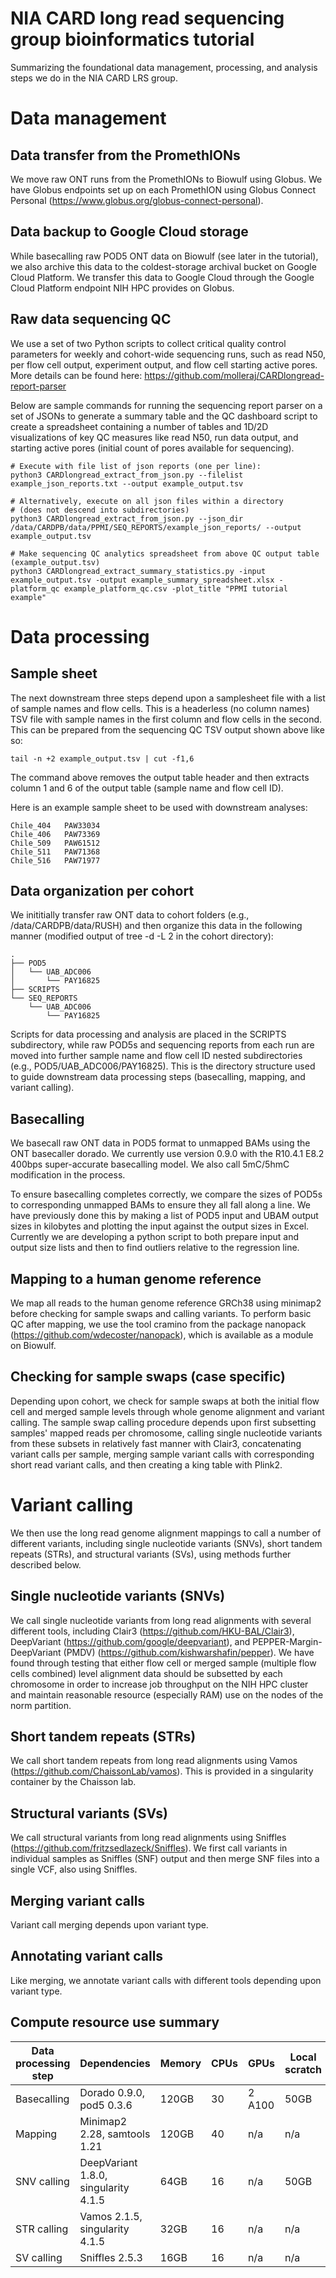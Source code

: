 # NIA CARD long read sequencing group bioinformatics tutorial
Summarizing the foundational data management, processing, and analysis steps we do in the NIA CARD LRS group.
# Data management
## Data transfer from the PromethIONs
We move raw ONT runs from the PromethIONs to Biowulf using Globus. We have Globus endpoints set up on each PromethION using Globus Connect Personal (https://www.globus.org/globus-connect-personal).
## Data backup to Google Cloud storage
While basecalling raw POD5 ONT data on Biowulf (see later in the tutorial), we also archive this data to the coldest-storage archival bucket on Google Cloud Platform. We transfer this data to Google Cloud through the Google Cloud Platform endpoint NIH HPC provides on Globus.
## Raw data sequencing QC
We use a set of two Python scripts to collect critical quality control parameters for weekly and cohort-wide sequencing runs, such as read N50, per flow cell output, experiment output, and flow cell starting active pores. More details can be found here: https://github.com/molleraj/CARDlongread-report-parser

Below are sample commands for running the sequencing report parser on a set of JSONs to generate a summary table and the QC dashboard script to create a spreadsheet containing a number of tables and 1D/2D visualizations of key QC measures like read N50, run data output, and starting active pores (initial count of pores available for sequencing).
```
# Execute with file list of json reports (one per line):
python3 CARDlongread_extract_from_json.py --filelist example_json_reports.txt --output example_output.tsv

# Alternatively, execute on all json files within a directory
# (does not descend into subdirectories)
python3 CARDlongread_extract_from_json.py --json_dir /data/CARDPB/data/PPMI/SEQ_REPORTS/example_json_reports/ --output example_output.tsv

# Make sequencing QC analytics spreadsheet from above QC output table (example_output.tsv)
python3 CARDlongread_extract_summary_statistics.py -input example_output.tsv -output example_summary_spreadsheet.xlsx -platform_qc example_platform_qc.csv -plot_title "PPMI tutorial example"
```
# Data processing
## Sample sheet
The next downstream three steps depend upon a samplesheet file with a list of sample names and flow cells. This is a headerless (no column names) TSV file with sample names in the first column and flow cells in the second. This can be prepared from the sequencing QC TSV output shown above like so:
```
tail -n +2 example_output.tsv | cut -f1,6
```
The command above removes the output table header and then extracts column 1 and 6 of the output table (sample name and flow cell ID).

Here is an example sample sheet to be used with downstream analyses:
```
Chile_404	PAW33034
Chile_406	PAW73369
Chile_509	PAW61512
Chile_511	PAW71368
Chile_516	PAW71977
```
## Data organization per cohort
We inititially transfer raw ONT data to cohort folders (e.g., /data/CARDPB/data/RUSH) and then organize this data in the following manner (modified output of tree -d -L 2 in the cohort directory):
```
.
├── POD5
│   └── UAB_ADC006
│       └── PAY16825
├── SCRIPTS
└── SEQ_REPORTS
    └── UAB_ADC006
        └── PAY16825
```

Scripts for data processing and analysis are placed in the SCRIPTS subdirectory, while raw POD5s and sequencing reports from each run are moved into further sample name and flow cell ID nested subdirectories (e.g., POD5/UAB_ADC006/PAY16825). This is the directory structure used to guide downstream data processing steps (basecalling, mapping, and variant calling).

## Basecalling
We basecall raw ONT data in POD5 format to unmapped BAMs using the ONT basecaller dorado. We currently use version 0.9.0 with the R10.4.1 E8.2 400bps super-accurate basecalling model. We also call 5mC/5hmC modification in the process.

To ensure basecalling completes correctly, we compare the sizes of POD5s to corresponding unmapped BAMs to ensure they all fall along a line. We have previously done this by making a list of POD5 input and UBAM output sizes in kilobytes and plotting the input against the output sizes in Excel. Currently we are developing a python script to both prepare input and output size lists and then to find outliers relative to the regression line.  
## Mapping to a human genome reference
We map all reads to the human genome reference GRCh38 using minimap2 before checking for sample swaps and calling variants.
To perform basic QC after mapping, we use the tool cramino from the package nanopack (https://github.com/wdecoster/nanopack), which is available as a module on Biowulf.
## Checking for sample swaps (case specific)
Depending upon cohort, we check for sample swaps at both the initial flow cell and merged sample levels through whole genome alignment and variant calling. The sample swap calling procedure depends upon first subsetting samples' mapped reads per chromosome, calling single nucleotide variants from these subsets in relatively fast manner with Clair3, concatenating variant calls per sample, merging sample variant calls with corresponding short read variant calls, and then creating a king table with Plink2.
# Variant calling
We then use the long read genome alignment mappings to call a number of different variants, including single nucleotide variants (SNVs), short tandem repeats (STRs), and structural variants (SVs), using methods further described below.
## Single nucleotide variants (SNVs)
We call single nucleotide variants from long read alignments with several different tools, including Clair3 (https://github.com/HKU-BAL/Clair3), DeepVariant (https://github.com/google/deepvariant), and PEPPER-Margin-DeepVariant (PMDV) (https://github.com/kishwarshafin/pepper). We have found through testing that either flow cell or merged sample (multiple flow cells combined) level alignment data should be subsetted by each chromosome in order to increase job throughput on the NIH HPC cluster and maintain reasonable resource (especially RAM) use on the nodes of the norm partition.
## Short tandem repeats (STRs)
We call short tandem repeats from long read alignments using Vamos (https://github.com/ChaissonLab/vamos). This is provided in a singularity container by the Chaisson lab.
## Structural variants (SVs)
We call structural variants from long read alignments using Sniffles (https://github.com/fritzsedlazeck/Sniffles). We first call variants in individual samples as Sniffles (SNF) output and then merge SNF files into a single VCF, also using Sniffles.
## Merging variant calls
Variant call merging depends upon variant type.
## Annotating variant calls
Like merging, we annotate variant calls with different tools depending upon variant type.
## Compute resource use summary
| Data processing step | Dependencies | Memory | CPUs | GPUs | Local scratch | Time allocation | 
| -------------------- | ------------ | ------ | ---- | ---- | ------------- | --------------- |
| Basecalling | Dorado 0.9.0, pod5 0.3.6 | 120GB | 30 | 2 A100 | 50GB | 2 days |
| Mapping | Minimap2 2.28, samtools 1.21 | 120GB | 40 | n/a | n/a | 1 day |
| SNV calling | DeepVariant 1.8.0, singularity 4.1.5| 64GB | 16 | n/a | 50GB | 1 day |
| STR calling | Vamos 2.1.5, singularity 4.1.5 | 32GB | 16 | n/a | n/a | 6 hours | 
| SV calling | Sniffles 2.5.3 | 16GB | 16 | n/a | n/a | 1 hour |
